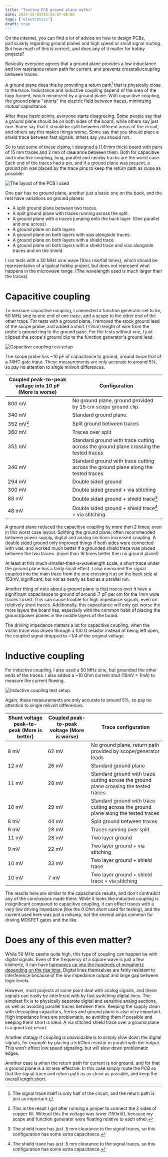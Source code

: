 ```yaml
---
title: "Testing PCB ground plane myths"
date: 2023-12-01T15:54:07-08:00
tags: ['electronics']
draft: true
---
```


<!-- Intro -->

On the internet, you can find a lot of advice on how to design PCBs, particularly regarding ground planes and high speed or small signal routing.
But how much of this is correct, and does any of it matter for hobby projects?

<!-- Myths -->

Basically everyone agrees that a ground plane provides a low inductance and low resistance return path for current, and prevents crosstalk/coupling between traces.

A ground plane does this by providing a return path[^return] that is physically close to the trace.
Inductance and inductive coupling depend of the area of the loop formed, which minimized by a ground plane.
With capacitive coupling, the ground plane "shorts" the electric field between traces, minimizing *mutual* capacitance.

After these basic points, everyone starts disagreeing.
Some people say that a ground plane should be on both sides of the board, while others say just one.
Some say that it should be split between different areas of the circuit, and others say this makes things worse. 
Some say that you should place a shield trace between fast signals, others say you should not.

So to test some of these claims, I designed a (1.6 mm thick) board with pairs of 15 mm traces and 2 mm of clearance between them.
Both for capacitive and inductive coupling, long, parallel and nearby tracks are the worst case.
Each end of the traces had a pin, and if a ground plane was present, a ground pin was placed by the trace pins to keep the return path as close as possible:

![The layout of the PCB I used](board.png)

One pair has no ground plane, another just a basic one on the back, and the rest have variations on ground planes:
- A split ground plane between two traces.
- A split ground plane with traces running across the split.
- A ground plane with a traces jumping onto the back layer. (One parallel and one across)
- A ground plane on both layers
- A ground plane on both layers with vias alongside traces.
- A ground plane on both layers with a shield trace
- A ground plane on both layers with a shield trace and vias alongside traces and on the shield.

I ran tests with a 50 MHz sine wave (10ns rise/fall times), which should be representative of a typical hobby project, but does not represent what happens in the microwave range. (The wavelength used is much larger then the traces)

# Capacitive coupling

To measure capacitive coupling, I connected a function generator set to 5v, 50 MHz sine to one end of one trace, and a scope to the other end of the other trace.
For tests with a ground plane, I removed the stock ground lead of the scope probe, and added a short (<2cm) length of wire from the probe's ground ring to the ground pane.
For the tests without one, I just clipped the scope's ground clip to the function generator's ground lead.

![Capacitive coupling test setup](c.png)

The scope probe has ~10 pF of capacitance to ground, around twice that of a 74HC gate input.
These measurements are only accurate to around 5%, so pay no attention to single milivolt differences.

|Coupled peak-to-peak voltage into 10 pF (More is worse)|Configuration|
|-|-|
|800 mV|No ground plane, ground provided by 15 cm scope ground clip.|
|340 mV|Standard ground plane.|
|352 mV[^split]|Split ground between traces|
|360 mV|Traces over split|
|351 mV|Standard ground with trace cutting across the ground plane crossing the tested traces|
|340 mV|Standard ground with trace cutting across the ground plane along the tested traces|
|294 mV|Double sided ground|
|300 mV|Double sided ground + via stitching|
|88 mV|Double sided ground + shield trace[^trace]|
|48 mV|Double sided ground + shield trace[^trace] + via stitching|

A ground plane reduced the capacitive coupling by more then 2 times, even in this worst case layout.
Splitting the ground plane, often recommended between power supply, digital and analog sections increased coupling.
A double sided ground only improved things if both sides were connected with vias, and worked much better if a grounded shield trace was placed between the two traces.
(more than 16 times better then no ground plane!)

At least at this much-smaller-then-a-wavelength scale, a short trace under the ground plane has a fairly small effect.
I also measured the signal coupled into the main trace from the one crossing it at on the back side at 153mV, significant, but not as nearly as bad as a parallel run.

Another thing of note about a ground plane is that traces over it have a significant capacitance to ground of around .7 pF per cm for the 1mm wide traces I used.
This can cause trouble for high impedance signals, even on relatively short traces.
Additionally, this capacitance will only get worse the more layers the board has, especially with the common habit of placing the ground/power planes in the middle layers of the board.

The driving impedance matters a lot for capacitive coupling, when the victim trace was driven through a 100 Ω resistor instead of being left open, the coupled signal dropped to ~1/4 of the original voltage.

# Inductive coupling

For inductive coupling, I alse used a 50 MHz sine, but grounded the other ends of the traces.
I also added a ~10 Ohm current shut (10mV = 1mA) to measure the current flowing.

![Inductive coupling test setup](l.png)

Again, these measurements are only accurate to around 5%, so pay no attention to single milivolt differences.

|Shunt voltage peak-to-peak (More is better)|Coupled peak-to-peak voltage (More is worse)|Trace configuration|
|-|-|-|
|8 mV|62 mV|No ground plane, return path provided by scope/generator leads|
|12 mV|26 mV|Standard ground plane|
|11 mV|28 mV|Standard ground with trace cutting across the ground plane crossing the tested traces|
|10 mV|29 mV|Standard ground with trace cutting across the ground plane along the tested traces|
|8 mV|44 mV|Split ground between traces|
|9 mV|28 mV|Traces running over split|
|11 mV|28 mV|Two layer ground|
|9 mV|22 mV|Two layer ground + via stitching|
|10 mV|33 mV|Two layer ground + shield trace|
|10 mV|7 mV|Two layer ground + shield trace + via stitching|

The results here are similar to the capacitance results, and don't contradict any of the conclusions made there. 
While it looks like inductive coupling is insignificant compared to capacitive coupling, it can effect traces with a very low driving impedance (like the *0 Ohm* short used for testing), and the current used here was just a miliamp, not the several amps common for driving MOSFET gates and the like.

# Does any of this even matter?

While 50 MHz seems quite high, this type of coupling can happen be with digital signals.
Even of the frequency of a square wave is just a few kilohertz, it can have [harmonics up into the hundreds of megahertz depending on the rise time.](https://lcamtuf.substack.com/p/square-waves-or-non-elephant-biology)
Digital lines themselves are fairly resistant to interference because of the low impedance output and large gap between logic levels.

However, most projects at some point deal with analog signals, and these signals can easily be interfered with by fast switching digital lines.
The simplest fix is to physically separate digital and sensitive analog sections, as well as avoiding parallel traces between them.
Keeping the supply clean with decoupling capacitors, ferries and ground plane is also very important.
High impedance lines are problematic, so avoiding them if possible and keeping them short is ideal.
A via stitched shield trace over a ground plane is a good last resort.

Another statagy if coupling is unavoidable is to simply slow down the digital signals, for example by placing a 5 kOhm resistor in paralel with the output. 
This won't effect low speed signaling, but will slow down problematic edges.

Another case is when the return path for current is *not* ground, and for that a ground plane is a lot less effective.
In this case simply route the PCB so that the signal trace and return path as as close as possible, and keep the overall length short.

[^split]: This is the result I got after running a jumper to connect the 2 sides of copper fill. Without this the voltage was lower (150mV), because my scope and function generator were floating relative to each other.

[^trace]: The shield trace has just .5 mm clearance to the signal traces, so this configuration has some extra capacitance.

[^return]: The signal trace itself is only half of the circuit, and the return path is just as important.
